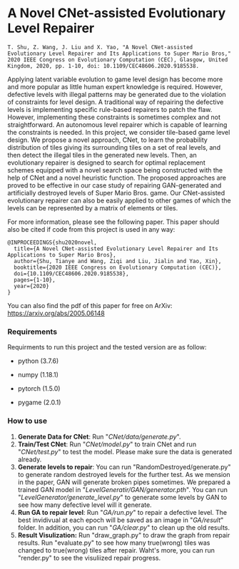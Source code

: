 # A Novel CNet-assisted Evolutionary Level Repairer  
```T. Shu, Z. Wang, J. Liu and X. Yao, "A Novel CNet-assisted Evolutionary Level Repairer and Its Applications to Super Mario Bros," 2020 IEEE Congress on Evolutionary Computation (CEC), Glasgow, United Kingdom, 2020, pp. 1-10, doi: 10.1109/CEC48606.2020.9185538.```

Applying latent variable evolution to game level design has become more and more popular as little human expert knowledge is required. However, defective levels with illegal patterns may be generated due to the violation of constraints for level design. A traditional way of repairing the defective levels is implementing specific rule-based repairers to patch the flaw. However, implementing these constraints is sometimes complex and not straightforward. An autonomous level repairer which is capable of learning the constraints is needed. In this project, we consider tile-based game level design. We propose a novel approach, CNet, to learn the probability distribution of tiles giving its surrounding tiles on a set of real levels, and then detect the illegal tiles in the generated new levels. Then, an evolutionary repairer is designed to search for optimal replacement schemes equipped with a novel search space being constructed with the help of CNet and a novel heuristic function. The proposed approaches are proved to be effective in our case study of repairing GAN-generated and artificially destroyed levels of Super Mario Bros. game. Our CNet-assisted evolutionary repairer can also be easily applied to other games of which the levels can be represented by a matrix of elements or tiles.  

For more information, please see the following paper. This paper should also be cited if code from this project is used in any way:

```
@INPROCEEDINGS{shu2020novel,
  title={A Novel CNet-assisted Evolutionary Level Repairer and Its Applications to Super Mario Bros},
  author={Shu, Tianye and Wang, Ziqi and Liu, Jialin and Yao, Xin},
  booktitle={2020 IEEE Congress on Evolutionary Computation (CEC)}, 
  doi={10.1109/CEC48606.2020.9185538},
  pages={1-10},
  year={2020}
}
```

You can also find the pdf of this paper for free on ArXiv: https://arxiv.org/abs/2005.06148

### Requirements

Requirments to run this project and the tested version are as follow:

- python (3.7.6)

* numpy (1.18.1)

* pytorch (1.5.0)

* pygame (2.0.1)

### How to use

1. **Generate Data for CNet**: Run "*CNet/data/generate.py*".
2. **Train/Test CNet**: Run "*CNet/model.py*" to train CNet and run "*CNet/test.py*" to test the model. Please make sure the data is generated already.
3. **Generate levels to repair**: You can run "RandomDestroyed/generate.py" to generate random destroyed levels for the further test. As we mension in the paper, GAN will generate broken pipes sometimes. We prepared a trained GAN model in "*LevelGeneratir/GAN/generator.pth*". You can run "*LevelGenerator/generate_level.py*"  to generate some levels by GAN to see how many defective level will it generate.  
4. **Run GA to repair level**: Run "*GA/run.py*" to repair a defective level. The best invidivual at each epoch will be saved as an image in "*GA/result*" folder. In addition, you can run "*GA/clear.py*" to clean up the old results.
5. **Result Visulization:** Run "draw_graph.py" to draw the graph from repair results. Run "evaluate.py" to see how many true(wrong) tiles was changed to true(wrong) tiles after repair. Waht's more, you can run "render.py" to see the visuliized repair progress.
